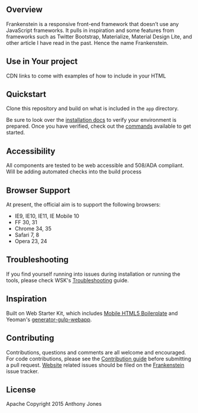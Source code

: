 ## Overview

Frankenstein is a responsive front-end framework that doesn’t use any
JavaScript frameworks. It pulls in inspiration and some features from frameworks
such as Twitter Bootstrap, Materialize, Material Design Lite, and other article
I have read in the past. Hence the name Frankenstein.


## Use in Your project

CDN links to come with examples of how to include in your HTML

## Quickstart

Clone this repository and build on what is included in the `app` directory.

Be sure to look over the [installation docs](docs/install.md) to verify your environment is prepared. Once you have verified, check out the [commands](docs/commands.md) available to get started.

## Accessibility

All components are tested to be web accessible and 508/ADA compliant.
Will be adding automated checks into the build process

## Browser Support

At present, the official aim is to support the following browsers:

* IE9, IE10, IE11, IE Mobile 10
* FF 30, 31
* Chrome 34, 35
* Safari 7, 8
* Opera 23, 24


## Troubleshooting

If you find yourself running into issues during installation or running the tools, please check WSK's [Troubleshooting](https://github.com/google/web-starter-kit/wiki/Troubleshooting) guide.

## Inspiration

Built on Web Starter Kit, which includes [Mobile HTML5 Boilerplate](http://html5boilerplate.com/mobile/) and Yeoman's [generator-gulp-webapp](https://github.com/yeoman/generator-gulp-webapp).

## Contributing

Contributions, questions and comments are all welcome and encouraged. For code contributions, please see the [Contribution guide](CONTRIBUTING.md) before submitting a pull request. [Website](https://frankenstein.github.io) related issues should be filed on the [Frankenstein](https://github.com/tony-jones/frankenstein/issues/new) issue tracker.

## License

Apache
Copyright 2015 Anthony Jones
